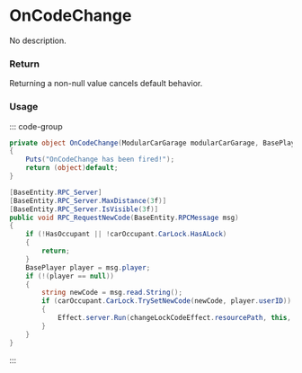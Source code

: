 # OnCodeChange
<Badge type="info" text="Vehicle"/>[<Badge type="danger" text="Carbon Compatible"/>](https://github.com/CarbonCommunity/Carbon)[<Badge type="warning" text="Oxide Compatible"/>](https://github.com/OxideMod/Oxide.Rust)
No description.
### Return
Returning a non-null value cancels default behavior.

### Usage
::: code-group
```csharp [Example]
private object OnCodeChange(ModularCarGarage modularCarGarage, BasePlayer local0, string local1)
{
	Puts("OnCodeChange has been fired!");
	return (object)default;
}
```
```csharp [Source — Assembly-CSharp @ ModularCarGarage]
[BaseEntity.RPC_Server]
[BaseEntity.RPC_Server.MaxDistance(3f)]
[BaseEntity.RPC_Server.IsVisible(3f)]
public void RPC_RequestNewCode(BaseEntity.RPCMessage msg)
{
	if (!HasOccupant || !carOccupant.CarLock.HasALock)
	{
		return;
	}
	BasePlayer player = msg.player;
	if (!(player == null))
	{
		string newCode = msg.read.String();
		if (carOccupant.CarLock.TrySetNewCode(newCode, player.userID))
		{
			Effect.server.Run(changeLockCodeEffect.resourcePath, this, 0u, UnityEngine.Vector3.zero, UnityEngine.Vector3.zero);
		}
	}
}

```
:::

